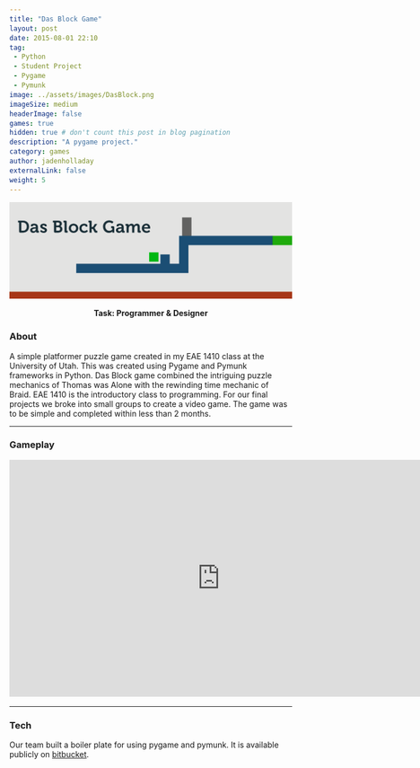 ```yaml
---
title: "Das Block Game"
layout: post
date: 2015-08-01 22:10
tag:
 - Python
 - Student Project
 - Pygame
 - Pymunk
image: ../assets/images/DasBlock.png
imageSize: medium
headerImage: false
games: true
hidden: true # don't count this post in blog pagination
description: "A pygame project."
category: games
author: jadenholladay
externalLink: false
weight: 5
---
```


![Screenshot](../assets/images/DasBlock.png)
**<center>Task: Programmer & Designer</center>**

### About
A simple platformer puzzle game created in my EAE 1410 class at the University of Utah. This was created using Pygame and Pymunk frameworks in Python. Das Block game combined the intriguing puzzle mechanics of Thomas was Alone with the rewinding time mechanic of Braid.
EAE 1410 is the introductory class to programming. For our final projects we broke into small groups to create a video game. The game was to be simple and completed within less than 2 months.

---
### Gameplay

<center><iframe width="750" height="422" src="https://www.youtube.com/embed/mgdST6JdwsE" frameborder="0" allowfullscreen></iframe></center>

---

### Tech
Our team built a boiler plate for using pygame and pymunk. It is available publicly on [bitbucket](https://bitbucket.org/JadenH/pygame-pymunk/).
